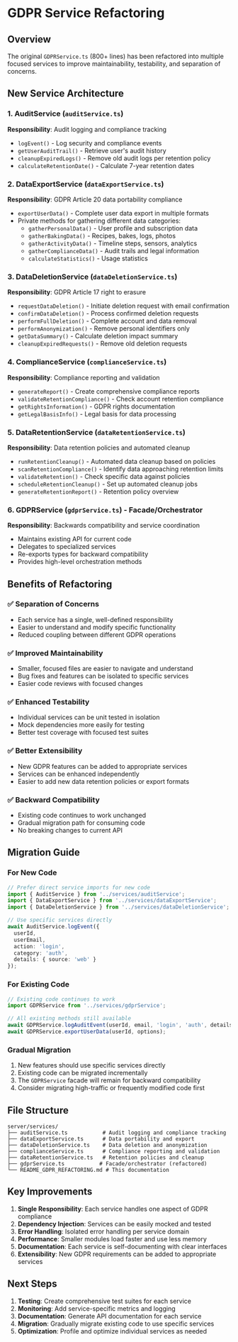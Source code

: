 # GDPR Service Refactoring

## Overview

The original `GDPRService.ts` (800+ lines) has been refactored into multiple focused services to improve maintainability, testability, and separation of concerns.

## New Service Architecture

### 1. **AuditService** (`auditService.ts`)
**Responsibility**: Audit logging and compliance tracking
- `logEvent()` - Log security and compliance events
- `getUserAuditTrail()` - Retrieve user's audit history
- `cleanupExpiredLogs()` - Remove old audit logs per retention policy
- `calculateRetentionDate()` - Calculate 7-year retention dates

### 2. **DataExportService** (`dataExportService.ts`)
**Responsibility**: GDPR Article 20 data portability compliance
- `exportUserData()` - Complete user data export in multiple formats
- Private methods for gathering different data categories:
  - `gatherPersonalData()` - User profile and subscription data
  - `gatherBakingData()` - Recipes, bakes, logs, photos
  - `gatherActivityData()` - Timeline steps, sensors, analytics
  - `gatherComplianceData()` - Audit trails and legal information
  - `calculateStatistics()` - Usage statistics

### 3. **DataDeletionService** (`dataDeletionService.ts`)
**Responsibility**: GDPR Article 17 right to erasure
- `requestDataDeletion()` - Initiate deletion request with email confirmation
- `confirmDataDeletion()` - Process confirmed deletion requests
- `performFullDeletion()` - Complete account and data removal
- `performAnonymization()` - Remove personal identifiers only
- `getDataSummary()` - Calculate deletion impact summary
- `cleanupExpiredRequests()` - Remove old deletion requests

### 4. **ComplianceService** (`complianceService.ts`)
**Responsibility**: Compliance reporting and validation
- `generateReport()` - Create comprehensive compliance reports
- `validateRetentionCompliance()` - Check account retention compliance
- `getRightsInformation()` - GDPR rights documentation
- `getLegalBasisInfo()` - Legal basis for data processing

### 5. **DataRetentionService** (`dataRetentionService.ts`)
**Responsibility**: Data retention policies and automated cleanup
- `runRetentionCleanup()` - Automated data cleanup based on policies
- `scanRetentionCompliance()` - Identify data approaching retention limits
- `validateRetention()` - Check specific data against policies
- `scheduleRetentionCleanup()` - Set up automated cleanup jobs
- `generateRetentionReport()` - Retention policy overview

### 6. **GDPRService** (`gdprService.ts`) - **Facade/Orchestrator**
**Responsibility**: Backwards compatibility and service coordination
- Maintains existing API for current code
- Delegates to specialized services
- Re-exports types for backward compatibility
- Provides high-level orchestration methods

## Benefits of Refactoring

### ✅ **Separation of Concerns**
- Each service has a single, well-defined responsibility
- Easier to understand and modify specific functionality
- Reduced coupling between different GDPR operations

### ✅ **Improved Maintainability**
- Smaller, focused files are easier to navigate and understand
- Bug fixes and features can be isolated to specific services
- Easier code reviews with focused changes

### ✅ **Enhanced Testability**
- Individual services can be unit tested in isolation
- Mock dependencies more easily for testing
- Better test coverage with focused test suites

### ✅ **Better Extensibility**
- New GDPR features can be added to appropriate services
- Services can be enhanced independently
- Easier to add new data retention policies or export formats

### ✅ **Backward Compatibility**
- Existing code continues to work unchanged
- Gradual migration path for consuming code
- No breaking changes to current API

## Migration Guide

### For New Code
```typescript
// Prefer direct service imports for new code
import { AuditService } from '../services/auditService';
import { DataExportService } from '../services/dataExportService';
import { DataDeletionService } from '../services/dataDeletionService';

// Use specific services directly
await AuditService.logEvent({
  userId,
  userEmail,
  action: 'login',
  category: 'auth',
  details: { source: 'web' }
});
```

### For Existing Code
```typescript
// Existing code continues to work
import GDPRService from '../services/gdprService';

// All existing methods still available
await GDPRService.logAuditEvent(userId, email, 'login', 'auth', details);
await GDPRService.exportUserData(userId, options);
```

### Gradual Migration
1. New features should use specific services directly
2. Existing code can be migrated incrementally
3. The `GDPRService` facade will remain for backward compatibility
4. Consider migrating high-traffic or frequently modified code first

## File Structure

```
server/services/
├── auditService.ts           # Audit logging and compliance tracking
├── dataExportService.ts      # Data portability and export
├── dataDeletionService.ts    # Data deletion and anonymization
├── complianceService.ts      # Compliance reporting and validation
├── dataRetentionService.ts   # Retention policies and cleanup
├── gdprService.ts           # Facade/orchestrator (refactored)
└── README_GDPR_REFACTORING.md # This documentation
```

## Key Improvements

1. **Single Responsibility**: Each service handles one aspect of GDPR compliance
2. **Dependency Injection**: Services can be easily mocked and tested
3. **Error Handling**: Isolated error handling per service domain
4. **Performance**: Smaller modules load faster and use less memory
5. **Documentation**: Each service is self-documenting with clear interfaces
6. **Extensibility**: New GDPR requirements can be added to appropriate services

## Next Steps

1. **Testing**: Create comprehensive test suites for each service
2. **Monitoring**: Add service-specific metrics and logging
3. **Documentation**: Generate API documentation for each service
4. **Migration**: Gradually migrate existing code to use specific services
5. **Optimization**: Profile and optimize individual services as needed
